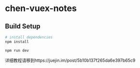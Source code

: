 # chen-vuex-notes
## Build Setup
``` bash
# install dependencies
npm install

npm run dev
```
详细教程请移到https://juejin.im/post/5b10b137f265da6e397b65c9
